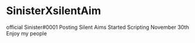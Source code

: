 # SinisterXsilentAim
official Sinister#0001 Posting Silent Aims Started Scripting November 30th Enjoy my people 
